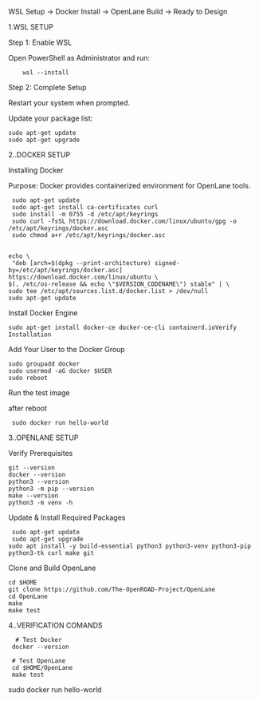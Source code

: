 WSL Setup → Docker Install → OpenLane Build → Ready to Design

1.WSL SETUP

Step 1: Enable WSL

Open PowerShell as Administrator and run:

        wsl --install
Step 2: Complete Setup

Restart your system when prompted.

Update your package list:

    sudo apt-get update
    sudo apt-get upgrade

2..DOCKER SETUP

Installing Docker

Purpose: Docker provides containerized environment for OpenLane tools.

   
     sudo apt-get update
     sudo apt-get install ca-certificates curl
     sudo install -m 0755 -d /etc/apt/keyrings
     sudo curl -fsSL https://download.docker.com/linux/ubuntu/gpg -o /etc/apt/keyrings/docker.asc
     sudo chmod a+r /etc/apt/keyrings/docker.asc


    echo \
     "deb [arch=$(dpkg --print-architecture) signed-by=/etc/apt/keyrings/docker.asc] https://download.docker.com/linux/ubuntu \
    $(. /etc/os-release && echo \"$VERSION_CODENAME\") stable" | \
    sudo tee /etc/apt/sources.list.d/docker.list > /dev/null
    sudo apt-get update
Install Docker Engine

    sudo apt-get install docker-ce docker-ce-cli containerd.ioVerify Installation

Add Your User to the Docker Group

    sudo groupadd docker
    sudo usermod -aG docker $USER
    sudo reboot
    
Run the test image

  after reboot

     sudo docker run hello-world

3..OPENLANE SETUP

Verify Prerequisites

    git --version
    docker --version
    python3 --version
    python3 -m pip --version
    make --version
    python3 -m venv -h

Update & Install Required Packages

     sudo apt-get update
     sudo apt-get upgrade
    sudo apt install -y build-essential python3 python3-venv python3-pip python3-tk curl make git
    
Clone and Build OpenLane

    cd $HOME
    git clone https://github.com/The-OpenROAD-Project/OpenLane
    cd OpenLane
    make
    make test

4..VERIFICATION COMANDS

      # Test Docker
     docker --version

     # Test OpenLane
     cd $HOME/OpenLane
     make test



sudo docker run hello-world


